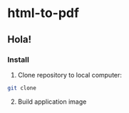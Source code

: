 # html-to-pdf

## Hola!

### Install

1. Clone repository to local computer:

```bash
git clone 
```

2. Build application image